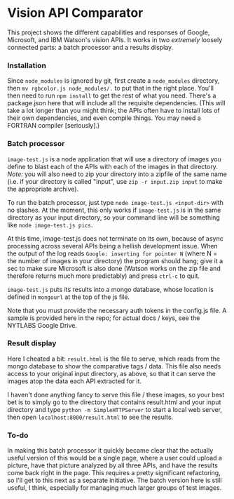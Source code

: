# Vision API Comparator
This project shows the different capabilities and responses of Google, Microsoft, and IBM Watson's vision APIs. It works in two _extremely_ loosely connected parts: a batch processor and a results display.

### Installation
Since `node_modules` is ignored by git, first create a `node_modules` directory, then `mv rgbcolor.js node_modules/.` to put that in the right place. You'll then need to run `npm install` to get the rest of what you need. There's a package.json here that will include all the requisite dependencies. (This will take a lot longer than you might think; the APIs often have to install lots of their own dependencies, and even compile things. You may need a FORTRAN compiler [seriously].)

### Batch processor
`image-test.js` is a node application that will use a directory of images you define to blast each of the APIs with each of the images in that directory. *Note:* you will also need to zip your directory into a zipfile of the same name (i.e. if your directory is called "input", use `zip -r input.zip input` to make the appropriate archive).

To run the batch processor, just type `node image-test.js <input-dir>` with no slashes. At the moment, this only works if `image-test.js` is in the same directory as your input directory, so your command line will be something like `node image-test.js pics`.

At this time, image-test.js does not terminate on its own, because of async processing across several APIs being a hellish development issue. When the output of the log reads `Google: inserting for pointer N` (where N = the number of images in your directory) the program should hang; give it a sec to make sure Microsoft is also done (Watson works on the zip file and therefore returns much more predictably) and press `ctrl-c` to quit.

`image-test.js` puts its results into a mongo database, whose location is defined in `mongourl` at the top of the js file.

Note that you must provide the necessary auth tokens in the config.js file. A sample is provided here in the repo; for actual docs / keys, see the NYTLABS Google Drive.

### Result display
Here I cheated a bit: `result.html` is the file to serve, which reads from the mongo database to show the comparative tags / data. This file also needs access to your original input directory, as above, so that it can serve the images atop the data each API extracted for it.

I haven't done anything fancy to serve this file / these images, so your best bet is to simply go to the directory that contains result.html and your input directory and type `python -m SimpleHTTPServer` to start a local web server, then open `localhost:8000/result.html` to see the results.

### To-do
In making this batch processor it quickly became clear that the actually useful version of this would be a single page, where a user could upload a picture, have that picture analyzed by all three APIs, and have the results come back right in the page. This requires a pretty significant refactoring, so I'll get to this next as a separate initiative. The batch version here is still useful, I think, especially for managing much larger groups of test images.

